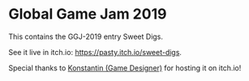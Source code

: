 # Global Game Jam 2019
This contains the GGJ-2019 entry Sweet Digs.

See it live in itch.io:  https://pasty.itch.io/sweet-digs.  

Special thanks to [Konstantin (Game Designer)](https://sites.google.com/view/konstantinboyko) for hosting it on itch.io!
